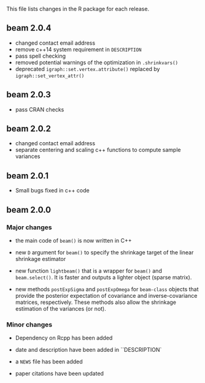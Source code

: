 This file lists changes in the R package for each release.

## beam 2.0.4
* changed contact email address
* remove c++14 system requirement in `DESCRIPTION`
* pass spell checking
* removed potential warnings of the optimization in `.shrinkvars()`
* deprecated `igraph::set.vertex.attribute()` replaced by `igraph::set_vertex_attr()`

## beam 2.0.3
* pass CRAN checks

## beam 2.0.2

* changed contact email address
* separate centering and scaling c++ functions to compute sample variances

## beam 2.0.1

* Small bugs fixed in c++ code

## beam 2.0.0

### Major changes

* the main code of `beam()` is now written in C++

* new `D` argument for `beam()` to specify the shrinkage target of the linear shrinkage estimator

* new function `lightbeam()` that is a wrapper for `beam()` and `beam.select()`. It is faster and outputs a lighter object (sparse matrix).

* new methods `postExpSigma` and `postExpOmega` for `beam-class` objects that provide the posterior expectation of covariance and inverse-covariance matrices, respectively. These methods also allow the shrinkage estimation of the variances (or not).

### Minor changes

* Dependency on Rcpp has been added

* date and description have been added in ``DESCRIPTION`

* a `NEWS` file has been added

* paper citations have been updated


